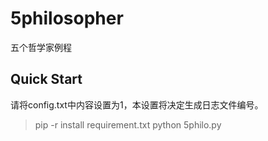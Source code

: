 # 5philosopher
五个哲学家例程

## Quick Start

请将config.txt中内容设置为1，本设置将决定生成日志文件编号。
 > pip -r install requirement.txt
 > python 5philo.py
